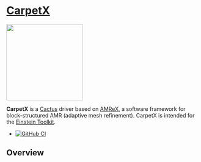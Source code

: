 # [CarpetX](https://github.com/eschnett/CarpetX)

<img
src="https://github.com/eschnett/CarpetX/blob/main/figures/carpetx.png"
width="200" />

**CarpetX** is a [Cactus](https://cactuscode.org/) driver based on
[AMReX](https://amrex-codes.github.io), a software framework for
block-structured AMR (adaptive mesh refinement). CarpetX is intended
for the [Einstein Toolkit](https://einsteintoolkit.org/).

* [![GitHub
  CI](https://github.com/eschnett/CarpetX/workflows/ci/badge.svg)](https://github.com/eschnett/CarpetX/actions)

## Overview
